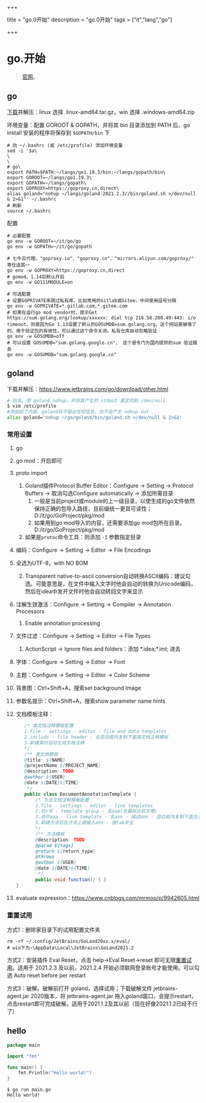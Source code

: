 

+++

title = "go.0开始"
description = "go.0开始"
tags = ["it","lang","go"]

+++



# go.开始



> [官网](https://go.dev/)。

## go

[下载](https://go.dev/dl/)并解压：linux 选择 .linux-amd64.tar.gz，win 选择 .windows-amd64.zip

环境变量：配置 GOROOT & GOPATH，并将其 bin 目录添加到 PATH 后，go install 安装的程序将保存到 `$GOPATH/bin` 下

```shell
# 向 ~/.bashrc (或 /etc/profile) 添加环境变量
sed -i '$a\
\
\
# go\
export PATH=$PATH:~/langs/go1.19.3/bin:~/langs/gopath/bin\
export GOROOT=~/langs/go1.19.3\
export GOPATH=~/langs/gopath\
export GOPROXY=https://goproxy.cn,direct\
alias goland="nohup ~/langs/goland-2021.2.3//bin/goland.sh >/dev/null & 2>&1"' ~/.bashrc
# 刷新
source ~/.bashrc
```

配置

```shell
# 必要配置
go env -w GOROOT=~/it/go/go
go env -w GOPATH=~/it/go/gopath

# 七牛云代理。"goproxy.io"、"goproxy.cn"、"mirrors.aliyun.com/goproxy/" 等任选其一
go env -w GOPROXY=https://goproxy.cn,direct
# gomod，1.14后默认开启
go env -w GO111MODULE=on

# 可选配置
# 设置GOPRIVATE来跳过私有库，比如常用的Gitlab或Gitee，中间使用逗号分隔
go env -w GOPRIVATE=*.gitlab.com,*.gitee.com 
# 如果在运行go mod vendor时，提示Get https://sum.golang.org/lookup/xxxxxx: dial tcp 216.58.200.49:443: i/o timeout，则是因为Go 1.13设置了默认的GOSUMDB=sum.golang.org，这个网站是被墙了的，用于验证包的有效性，可以通过这个命令关闭。私有仓库自动忽略验证
go env -w GOSUMDB=off 
# 可以设置 GOSUMDB="sum.golang.google.cn"， 这个是专门为国内提供的sum 验证服务
go env -w GOSUMDB="sum.golang.google.cn" 
```



## goland

下载并解压：https://www.jetbrains.com/go/download/other.html

```sh
# 别名。使 goland nohup，并将其产生的 stdout 重定向到 /dev/null
$ vim /etc/profile
#添加如下内容，goland将不输出任何信息，也不会产生 nohup.out
alias goland='nohup ~/go/goland/bin/goland.sh >/dev/null & 2>&1'
```



### 常用设置


1. go

2. go mod：开启即可

3. proto import

   1. Goland插件Protocol Buffer Editor：Configure → Setting → Protocol Buffers → 取消勾选Configure automatically → 添加所需目录
      1. 一般是当前project或module的上一级目录，以使生成的go文件依然保持正确的包导入路径，且前缀统一更具可读性；D:/it/go/GoProject/pkg/mod
      2. 如果用到go mod导入的内容，还需要添加go mod包所在目录。D:/it/go/GoProject/pkg/mod
   2. 如果是`protoc`命令工具：则添加 `-I` 参数指定目录

4. 编码：Configure → Setting → Editor → File Encodings

5. 全选为UTF-8，with NO BOM

   2. Transparent native-to-ascii conversion自动转换ASCII编码：建议勾选。可能意思是，在文件中输入文字时他会自动的转换为Unicode编码，然后在idea中发开文件时他会自动转回文字来显示

6. 注解生效激活：Configure → Setting → Compiler → Annotation Processors

   1. Enable annotation processing

7. 文件过滤：Configure → Setting → Editor → File Types

   1. ActionScript → Ignore files and folders：添加 *.idea;\*.iml; 进去

8. 字体：Configure → Setting → Editor → Font

9. 主题：Configure → Setting → Editor → Color Scheme

10. 背景图：Ctrl+Shift+A，搜索set background Image

11. 参数名提示：Ctrl+Shift+A，搜索show parameter name hints

12. 文档模板注释：

    ```java
       /* 类文档注释模板配置
       1.file - settings - editor - file and data templates
       2.includs - file header - 右空白框内复制下面类文档注释模板
       3.新建类时自动生成文档注释
       */
       /** 类文档模板
       @title: ${NAME}
       @projectName ${PROJECT_NAME}
       @description: TODO
       @author ${USER}
       @date ${DATE}${TIME}
        */
       public class DocumentAnnotationTemplate {
           /* 方法文档注释模板配置
           1.file - settings - editor - live templates
           2.右+号 - template group - 名aaa(在最前比较方便)
           3.选中aaa - live template - 名ann - 描述ann - 空白框内复制下面方法注释模板 - define - everywhere
           3.新建方法后在方法上面输入ann - 按tab补全
           */
           /** 方法模板
           @description: TODO
           @param ${tags}
           @return ${return_type}
           @throws
           @author ${USER}
           @date ${DATE}${TIME}
            */
           public void function() { }
    }
    ```

13. evaluate expression：https://www.cnblogs.com/mrmoo/p/9942605.html



### 重置试用

方式1：删除家目录下的试用配置文件夹

```shell
rm -rf ~/.config/JetBrains/GoLand20xx.x/eval/
# win下为~\AppData\Local\JetBrains\GoLand2021.2
```

方式2：安装插件 Eval Reset，点击 help->Eval Reset->reset 即可无限[重置试用](https://zhile.io/2020/11/18/jetbrains-eval-reset-deprecated.html)。适用于 2021.2.3 及以前，2021.2.4 开始必须联网登录账号才能使用。可以勾选 Auto reset before per restart

方式3：破解。破解前打开 goland，选择试用；下载破解文件 jetbrains-agent.jar 2020版本，将 jetbrains-agent.jar 拖入goland窗口，会提示restart，点击restart即可完成破解。适用于2021.1.2及其以前（现在好像2021.1.2已经不行了）



## hello

```go
package main

import "fmt"

func main() {
	fmt.Println("Hello world!")
}
```

```shell
$ go run main.go
Hello world!
```

